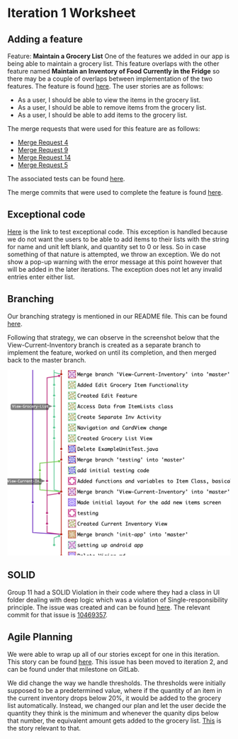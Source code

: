 # Iteration 1 Worksheet

## Adding a feature

Feature: **Maintain a Grocery List**
One of the features we added in our app is being able to maintain a grocery list. This feature overlaps with the other feature named **Maintain an Inventory of Food Currently in the Fridge** so there may be a couple of overlaps between implementation of the two features.  The feature is found [here](https://code.cs.umanitoba.ca/3350-winter-2021-a01/refrigator-tracker-group-10/-/issues/2).
The user stories are as follows:
* As a user, I should be able to view the items in the grocery list.
* As a user, I should be able to remove items from the grocery list.
* As a user, I should be able to add items to the grocery list.
 
The merge requests that were used for this feature are as follows:
* [Merge Request 4](https://code.cs.umanitoba.ca/3350-winter-2021-a01/refrigator-tracker-group-10/-/merge_requests/4)
* [Merge Request 9](https://code.cs.umanitoba.ca/3350-winter-2021-a01/refrigator-tracker-group-10/-/merge_requests/9)
* [Merge Request 14](https://code.cs.umanitoba.ca/3350-winter-2021-a01/refrigator-tracker-group-10/-/merge_requests/14)
* [Merge Request 5](https://code.cs.umanitoba.ca/3350-winter-2021-a01/refrigator-tracker-group-10/-/merge_requests/5)
 
The associated tests can be found [here](https://code.cs.umanitoba.ca/3350-winter-2021-a01/refrigator-tracker-group-10/-/tree/master/app/src/test/java/com/smartkitchen/tests).
 
The merge commits that were used to complete the feature is found [here](https://code.cs.umanitoba.ca/3350-winter-2021-a01/refrigator-tracker-group-10/-/merge_requests/14/commits).


## Exceptional code

[Here](https://code.cs.umanitoba.ca/3350-winter-2021-a01/refrigator-tracker-group-10/-/blob/master/app/src/test/java/com/smartkitchen/tests/ListValidationTest.java) is the link to test exceptional code. This exception is handled because we do not want the users to be able to add items to their lists with the string for name and unit left blank, and quantity set to 0 or less. So in case something of that nature is attempted, we throw an exception. We do not show a pop-up warning with the error message at this point however that will be added in the later iterations. The exception does not let any invalid entries enter either list.

## Branching

Our branching strategy is mentioned in our README file. This can be found [here](README.md).

Following that strategy, we can observe in the screenshot below that the View-Current-Inventory branch is created as a separate branch to implement the feature, worked on until its completion, and then merged back to the master branch.

![Branching](branch.png "Branching")

## SOLID

Group 11 had a SOLID Violation in their code where they had a class in UI folder dealing with deep logic which was a violation of Single-responsibility principle. The issue was created and can be found [here](https://code.cs.umanitoba.ca/3350-winter-2021-a01/your-internet-neighbours-group-11/-/issues/31). The relevant commit for that issue is [10469357](https://code.cs.umanitoba.ca/3350-winter-2021-a01/your-internet-neighbours-group-11/-/commit/10469357ee34726c440ac245c01a6888b1784ccb).

## Agile Planning

We were able to wrap up all of our stories except for one in this iteration. This story can be found [here](https://code.cs.umanitoba.ca/3350-winter-2021-a01/refrigator-tracker-group-10/-/issues/22). This issue has been moved to iteration 2, and can be found under that milestone on GitLab.

We did change the way we handle thresholds. The thresholds were initially supposed to be a predetermined value, where if the quantity of an item in the current inventory drops below 20%, it would be added to the grocery list automatically. Instead, we changed our plan and let the user decide the quantity they think is the minimum and whenever the quanity dips below that number, the equivalent amount gets added to the grocery list. [This](https://code.cs.umanitoba.ca/3350-winter-2021-a01/refrigator-tracker-group-10/-/issues/21) is the story relevant to that.
